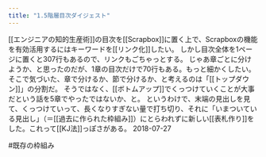 ```yaml
---
title: "1.5階層目次ダイジェスト"
---
```


[[エンジニアの知的生産術]]の目次を[[Scrapbox]]に置く上で、Scrapboxの機能を有効活用するにはキーワードを[[リンク化]]したい。
しかし目次全体を1ページに置くと307行もあるので、リンクもごちゃっとする。
じゃあ章ごとに分けようか、と思ったのだが、1章の目次だけで70行もある。もっと細かくしたい。
そこで気づいた、章で分けるか、節で分けるか、と考えるのは「[[トップダウン]]」の分割だ。
そうではなく、[[ボトムアップ]]でくっつけていくことが大事だという話を5章でやったではないか、と。
というわけで、末端の見出しを見て、くっつけていって、長くなりすぎない量で打ち切り、それに「いまついている見出し」（＝[[過去に作られた枠組み]]）にとらわれずに新しい[[表札作り]]をした。これって[[KJ法]]っぽさがある。
2018-07-27

#既存の枠組み